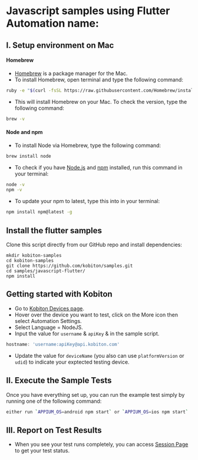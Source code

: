 # Javascript samples using Flutter Automation name:

## I. Setup environment on Mac

#### Homebrew

- [Homebrew](https://brew.sh/) is a package manager for the Mac.
-  To install Homebrew, open terminal and type the following command:

```bash
ruby -e "$(curl -fsSL https://raw.githubusercontent.com/Homebrew/install/master/install)"
```

- This will install Homebrew on your Mac. To check the version, type the following command:

```bash
brew -v
```

#### Node and npm

- To install Node via Homebrew, type the following command:

```bash
brew install node
```

- To check if you have [Node.js](https://nodejs.org/en/) and [npm](https://www.npmjs.com/) installed, run this command in your terminal:

```bash
node -v
npm -v
```

- To update your npm to latest, type this into in your terminal:

```bash
npm install npm@latest -g
```

## Install the flutter samples

Clone this script directly from our GitHub repo and install dependencies:

```
mkdir kobiton-samples
cd kobiton-samples
git clone https://github.com/kobiton/samples.git
cd samples/javascript-flutter/
npm install
```

## Getting started with Kobiton

- Go to [Kobiton Devices page](https://portal.kobiton.com/devices).
- Hover over the device you want to test, click on the More icon then select Automation Settings.
- Select Language = NodeJS.
- Input the value for `username` & `apiKey` & in the sample script.

```javascript
hostname: 'username:apiKey@api.kobiton.com'
```
- Update the value for `deviceName` (you also can use `platformVersion` or `udid`) to indicate your exptected testing device.

## II. Execute the Sample Tests

Once you have everything set up, you can run the example test simply by running one of the following command:

```bash
either run `APPIUM_OS=android npm start` or `APPIUM_OS=ios npm start`
```
## III. Report on Test Results

- When you see your test runs completely, you can access [Session Page](https://portal.kobiton.com/sessions) to get your test status.
